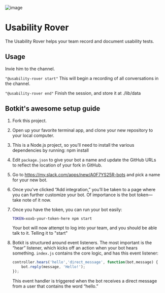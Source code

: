 ![image](https://cloud.githubusercontent.com/assets/2289769/20545056/9fa044ea-b115-11e6-9314-ba3e6516e573.png)

# Usability Rover
The Usability Rover helps your team record and document usability tests.

## Usage
Invie him to the channel.

`"@usability-rover start"`
This will begin a recording of all conversations in the channel.

`"@usability-rover end"`
Finish the session, and store it at ./lib/data

## Botkit's awesome setup guide
1. Fork this project.
2. Open up your favorite terminal app, and clone your new repository to your local computer.
3. This is a Node.js project, so you’ll need to install the various dependencies by running:
    npm install
4. Edit `package.json` to give your bot a name and update the GitHub URLs to reflect the location of your fork in GitHub.
5. Go to https://my.slack.com/apps/new/A0F7YS25R-bots and pick a name for your new bot.
6. Once you’ve clicked “Add integration,” you’ll be taken to a page where you can further customize your bot. Of importance is the bot token—take note of it now.
7. Once you have the token, you can run your bot easily:

    ```bash
    TOKEN=xoxb-your-token-here npm start
    ```

    Your bot will now attempt to log into your team, and you should be able talk to it. Telling it to "start"

8. Botkit is structured around event listeners. The most important is the “hear” listener, which kicks off an action when your bot hears something. `index.js` contains the core logic, and has this event listener:

    ```javascript
    controller.hears('hello','direct_message', function(bot,message) {
        bot.reply(message, 'Hello!');
    });
    ```

    This event handler is triggered when the bot receives a direct message from a user that contains the word “hello.”
